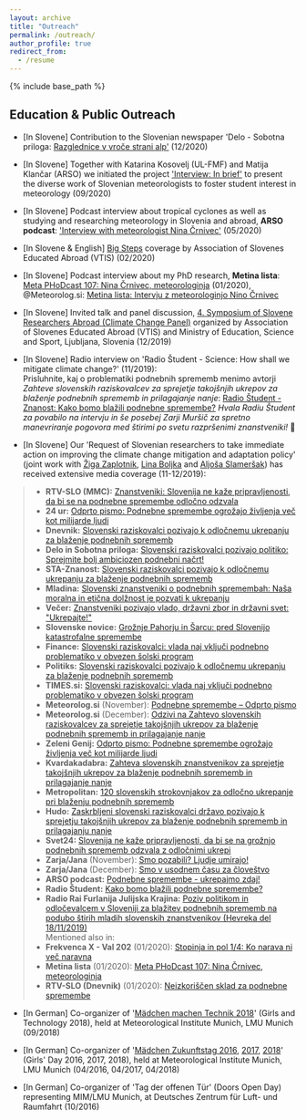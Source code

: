 ```yaml
---
layout: archive
title: "Outreach"
permalink: /outreach/
author_profile: true
redirect_from:
  - /resume
---
```


{% include base_path %}

## Education & Public Outreach 
* [In Slovene] Contribution to the Slovenian newspaper 'Delo - Sobotna priloga: [Razglednice v vroče strani alp'](https://www.delo.si/sobotna-priloga/razglednice-z-vroce-strani-alp/) (12/2020)

* [In Slovene] Together with Katarina Kosovelj (UL-FMF) and Matija Klančar (ARSO) we initiated the project ['Interview: In brief'](http://meteorolog.si/index.php/2020/09/15/napovednik-intervjuji-na-kratko/) to present the diverse work of Slovenian meteorologists to foster student interest in meteorology (09/2020)

* [In Slovene] Podcast interview about tropical cyclones as well as studying and researching meteorology in Slovenia and abroad, **ARSO podcast**: ['Interview with meteorologist Nina Črnivec'](http://www.meteo.si/uploads/probase/www/fproduct/media/sl/podcast/podcast_20200520_ep040.mp3) (05/2020)

* [In Slovene & English] [Big Steps](https://www.facebook.com/dvtis/photos/a.1017215245070418/1956902154435051/?type=3&theater) coverage by Association of Slovenes Educated Abroad (VTIS) (02/2020)

* [In Slovene] Podcast interview about my PhD research, **Metina lista**: [Meta PHoDcast 107: Nina Črnivec, meteorologinja](https://metinalista.si/meta-phodcast-107-nina-crnivec-meteorologinja/) (01/2020), @Meteorolog.si: [Metina lista: Intervju z meteorologinjo Nino Črnivec](http://meteorolog.si/index.php/2020/02/03/metina-lista-intervju-z-meteorologinjo-nino-crnivec/)<br/> 

* [In Slovene] Invited talk and panel discussion, [4. Symposium of Slovene Researchers Abroad (Climate Change Panel)](https://www.drustvovtis.si/4-simpozij-slovenskih-raziskovalcev-v-tujini/) organized by Association of Slovenes Educated Abroad (VTIS) and Ministry of Education, Science and Sport, Ljubljana, Slovenia (12/2019) 

<!-- 
_More information & event media coverage:_
[Društvo VTIS](https://www.drustvovtis.si/za-nami-ze-4-simpozij-slovenskih-raziskovalcev-v-tujini/),
[Republika Slovenija gov.si](https://www.gov.si/dogodki/2019-12-23-4-simpozij-slovenskih-raziskovalcev-v-tujini/),
[STA-Znanost](http://znanost.sta.si/2711367/simpozij-slovenskih-raziskovalcev-v-tujini-v-luci-krozenja-znanja),
[Karierni centri Univerze v Ljubljani](https://kc.uni-lj.si/novice/4-simpozij-slovenskih-raziskovalcev-v-tujini.html)<br/> 
-->

* [In Slovene] Radio interview on 'Radio Študent - Science: How shall we mitigate climate change?' (11/2019):<br/> 
Prisluhnite, kaj o problematiki podnebnih sprememb menimo avtorji _Zahteve slovenskih raziskovalcev za sprejetje takojšnjih ukrepov za blaženje podnebnih sprememb in prilagajanje nanje_: [Radio Študent - Znanost: Kako bomo blažili podnebne spremembe?](https://radiostudent.si/znanost/zr-intervju/kako-bomo-bla%C5%BEili-podnebne-spremembe?fbclid=IwAR2y3n6dfT9tYwNvE19qQpJQxxlx4NXMCNswiruB8Ier-CspBRPHdpXCQM4) _Hvala Radiu Študent za povabilo na intervju in še posebej Zarji Muršič za spretno manevriranje pogovora med štirimi po svetu razpršenimi znanstveniki!_ 🙂

* [In Slovene] Our 'Request of Slovenian researchers to take immediate action on improving the climate change mitigation and adaptation policy' (joint work with [Žiga Zaplotnik](https://zaplotnik.github.io/), [Lina Boljka](https://lina-boljka.github.io/) and [Aljoša Slameršak](https://ictaweb.uab.cat/personal_detail.php?id=4088)) has received extensive media coverage (11-12/2019):
> - **RTV-SLO (MMC):** [Znanstveniki: Slovenija ne kaže pripravljenosti, da bi se na podnebne spremembe odločno odzvala](https://www.rtvslo.si/okolje/novice/znanstveniki-slovenija-ne-kaze-pripravljenosti-da-bi-se-na-podnebne-spremembe-odlocno-odzvala/504612?fbclid=IwAR2Px1cLtDykMJxNszkG6MI1QDOM2LneGWqK70LchAvEST9RBr_VWVjM-7Y)<br/> 
> - **24 ur:** [Odprto pismo: Podnebne spremembe ogrožajo življenja več kot milijarde ljudi](https://www.24ur.com/novice/slovenija/razocarani-slovenski-znanstveniki-politiki-se-ne-zavedajo-resnosti-problema.html)<br/> 
> - **Dnevnik:** [Slovenski raziskovalci pozivajo k odločnemu ukrepanju za blaženje podnebnih sprememb](https://www.dnevnik.si/1042913601/slovenija/slovenski-raziskovalci-pozivajo-k-odlocnemu-ukrepanju-za-blazenje-podnebnih-sprememb)<br/> 
> - **Delo in Sobotna priloga:** [Slovenski raziskovalci pozivajo politiko: Sprejmite bolj ambiciozen podnebni načrt!](https://www.delo.si/novice/okolje/slovenski-raziskovalci-pozivajo-politiko-sprejmite-bolj-ambiciozen-podnebni-nacrt-247970.html)<br/>  
> - **STA-Znanost:** [Slovenski raziskovalci pozivajo k odločnemu ukrepanju za blaženje podnebnih sprememb](http://znanost.sta.si/2696264/slovenski-raziskovalci-pozivajo-k-odlocnemu-ukrepanju-za-blazenje-podnebnih-sprememb)<br/> 
> - **Mladina:** [Slovenski znanstveniki o podnebnih spremembah: Naša moralna in etična dolžnost je pozvati k ukrepanju](https://www.mladina.si/194097/slovenski-znanstveniki-o-podnebnih-spremembah-nasa-moralna-in-eticna-dolznost-je-pozvati-k-ukr/)<br/>  
> - **Večer:** [Znanstveniki pozivajo vlado, državni zbor in državni svet: "Ukrepajte!"](https://www.vecer.com/znanstveniki-pozivajo-vlado-drzavni-zbor-in-drzavni-svet-ukrepajte-10089051)<br/> 
> - **Slovenske novice:** [Grožnje Pahorju in Šarcu: pred Slovenijo katastrofalne spremembe](https://www.slovenskenovice.si/novice/slovenija/clanek/groznje-pahorju-in-sarcu-pred-slovenijo-katastrofalne-spremembe-247919)<br/>  
> - **Finance:** [Slovenski raziskovalci: vlada naj vključi podnebno problematiko v obvezen šolski program](https://oe.finance.si/8954794)<br/> 
> - **Politiks:** [Slovenski raziskovalci pozivajo k odločnemu ukrepanju za blaženje podnebnih sprememb](http://www.politikis.si/2019/11/slovenski-raziskovalci-pozivajo-k-odlocnemu-ukrepanju-za-blazenje-podnebnih-sprememb/)<br/> 
> - **TIMES.si:** [Slovenski raziskovalci: vlada naj vključi podnebno problematiko v obvezen šolski program](http://www.times.si/slovenija/slovenski-raziskovalci-vlada-naj-vkljuci-podnebno-problematiko-v-obvezen-solski-program--8eab3057b4f399f34eedc14a0423913804034be6.html)<br/> 
> - **Meteorolog.si** (November): [Podnebne spremembe – Odprto pismo](http://meteorolog.si/index.php/2019/11/11/podnebne-spremembe-odprto-pismo/)<br/> 
> - **Meteorolog.si** (December): [Odzivi na Zahtevo slovenskih raziskovalcev za sprejetje takojšnjih ukrepov za blaženje podnebnih sprememb in prilagajanje nanje](http://meteorolog.si/index.php/2019/12/13/odzivi-na-zahtevo-slovenskih-raziskovalcev-za-sprejetje-takojsnjih-ukrepov-za-blazenje-podnebnih-sprememb-in-prilagajanje-nanje/)<br/> 
> - **Zeleni Genij:** [Odprto pismo: Podnebne spremembe ogrožajo življenja več kot milijarde ljudi](https://zelenigenij.24ur.com/odprto-pismo-podnebne-spremembe-ogrozajo-zivljenja-vec-kot-milijarde-ljudi.html)<br/> 
> - **Kvardakadabra:** [Zahteva slovenskih znanstvenikov za sprejetje takojšnjih ukrepov  za blaženje podnebnih sprememb in prilagajanje nanje](https://www.scribd.com/document/434444707/Zahteva-slovenskih-znanstvenikov-za-sprejetje-takoj%C5%A1njih-ukrepov-za-bla%C5%BEenje-podnebnih-sprememb-in-prilagajanje-nanje?fbclid=IwAR07Noqc0WUfEeGxoe44hf0LuPNbSMlc3NKxCK9OCj7hNXaymeyW7ozgUGg)<br/> 
> - **Metropolitan:** [120 slovenskih strokovnjakov za odločno ukrepanje pri blaženju podnebnih sprememb](https://www.metropolitan.si/aktualno/120-slovenskih-strokovnjakov-za-odlocno-ukrepanje-pri-blazenju-podnebnih-sprememb/)<br/> 
> - **Hudo:** [Zaskrbljeni slovenski raziskovalci državo pozivajo k sprejetju takojšnjih ukrepov za blaženje podnebnih sprememb in prilagajanju nanje](https://hudo.com/si/2019/11/11/zaskrbljeni-slovenski-raziskovalci-drzavo-pozivajo-k-sprejetju-takojsnjih-ukrepov-za-blazenje-podnebnih-sprememb-prilagajanju-nanje/)<br/> 
> - **Svet24:** [Slovenija ne kaže pripravljenosti, da bi se na grožnjo podnebnih sprememb odzvala z odločnimi ukrepi](https://novice.svet24.si/clanek/novice/svet/5df8e1f62d92a/slovenija-ne-kaze-pripravljenosti-da-bi-se-na-groznjo-podnebnih-sprememb-odzvala-z-odlocnimi-ukrepi)<br/> 
> - **Zarja/Jana** (November): [Smo pozabili? Ljudje umirajo!](https://revijazarja.si/clanek/ljudje/5dd2bb059e1b5/smo-pozabili-ljudje-umirajo)<br/> 
> - **Zarja/Jana** (December): [Smo v usodnem času za človeštvo](https://revijazarja.si/clanek/zgodbe/5dee3441f3ac2/smo-v-usodnem-casu-za-clovestvo)<br/> 
> - **ARSO podcast:** [Podnebne spremembe - ukrepajmo zdaj!](https://meteo.arso.gov.si/uploads/probase/www/fproduct/media/sl/podcast/podcast_20191204_ep027.mp3)<br/> 
> - **Radio Študent:** [Kako bomo blažili podnebne spremembe?](https://radiostudent.si/znanost/zr-intervju/kako-bomo-bla%C5%BEili-podnebne-spremembe)<br/> 
> - **Radio Rai Furlanija Julijska Krajina:** [Poziv politikom in odločevalcem v Sloveniji za blažitev podnebnih sprememb na podubo štirih mladih slovenskih znanstvenikov (Hevreka del 18/11/2019)](http://www.rai.it/dl/portali/site/articolo/ContentItem-99a019aa-ca1e-4865-b5e0-bc047ac1bab4.html)<br/> 
  Mentioned also in:
> - **Frekvenca X - Val 202** (01/2020): [Stopinja in pol 1/4: Ko narava ni več naravna](https://val202.rtvslo.si/2019/12/frekvenca-x-177/)<br/> 
> - **Metina lista** (01/2020): [Meta PHoDcast 107: Nina Črnivec, meteorologinja](https://metinalista.si/meta-phodcast-107-nina-crnivec-meteorologinja/)<br/> 
> - **RTV-SLO (Dnevnik)** (01/2020): [Neizkoriščen sklad za podnebne spremembe](https://4d.rtvslo.si/arhiv/dnevnik/174665542/00:00:00)<br/> 


* [In German] Co-organizer of '[Mädchen machen Technik 2018](https://www.wavestoweather.de/equal_opportunity/activities/maedchenmachentechnik2018/index.html)' (Girls and Technology 2018), held at Meteorological Institute Munich, LMU Munich (09/2018)<br/>

* [In German] Co-organizer of '[Mädchen Zukunftstag 2016](https://www.wavestoweather.de/equal_opportunity/activities/girls_day_2016/index.html), [2017](https://www.wavestoweather.de/equal_opportunity/activities/girls_day_2017/index.html), [2018](https://www.wavestoweather.de/equal_opportunity/activities/girlsday-2018/index.html)' (Girls' Day 2016, 2017, 2018), held at Meteorological Institute Munich, LMU Munich (04/2016, 04/2017, 04/2018)<br/>

* [In German] Co-organizer of 'Tag der offenen Tür' (Doors Open Day) representing MIM/LMU Munich, at Deutsches Zentrum für Luft- und Raumfahrt (10/2016)






